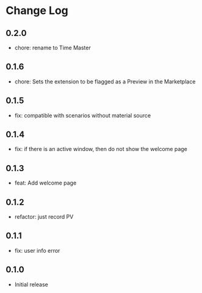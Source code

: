 # Change Log

## 0.2.0

- chore: rename to Time Master

## 0.1.6

- chore: Sets the extension to be flagged as a Preview in the Marketplace

## 0.1.5

- fix: compatible with scenarios without material source

## 0.1.4

- fix: if there is an active window, then do not show the welcome page

## 0.1.3

- feat: Add welcome page

## 0.1.2

- refactor: just record PV

## 0.1.1

- fix: user info error

## 0.1.0

- Initial release
